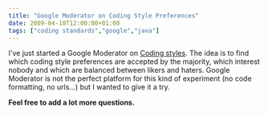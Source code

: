 ```yaml
---
title: "Google Moderator on Coding Style Preferences"
date: 2009-04-10T12:00:00+01:00
tags: ["coding standards","google","java"]
---
```


I've just started a Google Moderator on <a href="http://moderator.appspot.com/#15/e=43241&t=43242">Coding styles</a>. The idea is to find which coding style preferences are accepted by the majority, which interest nobody and which are balanced between likers and haters.
Google Moderator is not the perfect platform for this kind of experiment (no code formatting, no urls...) but I wanted to give it a try.

<strong>Feel free to add a lot more questions.</strong>

